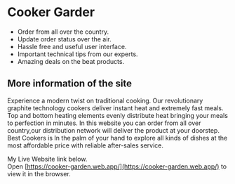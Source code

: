 # Cooker Garder
- Order from all over the country.
- Update order status over the air.
- Hassle free and useful user interface.
- Important technical tips from our experts.
- Amazing deals on the beat products.

## More information of the site
Experience a modern twist on traditional cooking. Our revolutionary graphite technology cookers deliver instant heat and extremely fast meals. Top and bottom heating elements evenly distribute heat bringing your meals to perfection in minutes. 
In this website you can order from all over country,our distribution network will deliver the product at your doorstep. Best Cookers is  In the palm of your hand to explore all kinds of dishes at the most affordable price with reliable after-sales service.



My Live Website link below.\
Open [https://cooker-garden.web.app/](https://cooker-garden.web.app/) to view it in the browser.
